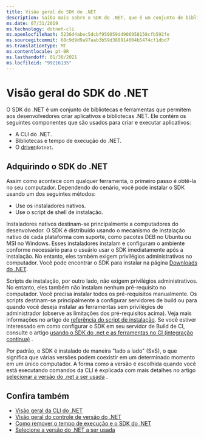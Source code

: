 ```yaml
---
title: Visão geral do SDK do .NET
description: Saiba mais sobre o SDK do .NET, que é um conjunto de bibliotecas e ferramentas usadas para criar projetos .NET.
ms.date: 07/31/2019
ms.technology: dotnet-cli
ms.openlocfilehash: 5236d4abec5dcbf950059dd906958158cfb592fe
ms.sourcegitcommit: 68c9d9d9a97aab3b59d388914004b5474cf1dbd7
ms.translationtype: MT
ms.contentlocale: pt-BR
ms.lasthandoff: 01/30/2021
ms.locfileid: "99216135"
---
```

# <a name="net-sdk-overview"></a>Visão geral do SDK do .NET

O SDK do .NET é um conjunto de bibliotecas e ferramentas que permitem aos desenvolvedores criar aplicativos e bibliotecas .NET. Ele contém os seguintes componentes que são usados para criar e executar aplicativos:

- A CLI do .NET.
- Bibliotecas e tempo de execução do .NET.
- O  [driver](tools/index.md#driver)`dotnet`.

## <a name="acquiring-the-net-sdk"></a>Adquirindo o SDK do .NET

Assim como acontece com qualquer ferramenta, o primeiro passo é obtê-la no seu computador. Dependendo do cenário, você pode instalar o SDK usando um dos seguintes métodos:

- Use os instaladores nativos.
- Use o script de shell de instalação.

Instaladores nativos destinam-se principalmente a computadores do desenvolvedor. O SDK é distribuído usando o mecanismo de instalação nativo de cada plataforma com suporte, como pacotes DEB no Ubuntu ou MSI no Windows. Esses instaladores instalam e configuram o ambiente conforme necessário para o usuário usar o SDK imediatamente após a instalação. No entanto, eles também exigem privilégios administrativos no computador. Você pode encontrar o SDK para instalar na página [Downloads do .NET](https://dotnet.microsoft.com/download).

Scripts de instalação, por outro lado, não exigem privilégios administrativos. No entanto, eles também não instalam nenhum pré-requisito no computador. Você precisa instalar todos os pré-requisitos manualmente. Os scripts destinam-se principalmente a configurar servidores de build ou para quando você deseja instalar as ferramentas sem privilégios de administrador (observe as limitações dos pré-requisitos acima). Veja mais informações no artigo de [referência do script de instalação](tools/dotnet-install-script.md). Se você estiver interessado em como configurar o SDK em seu servidor de Build de CI, consulte o artigo [usando o SDK do .net e as ferramentas no CI (integração contínua)](tools/using-ci-with-cli.md) .

Por padrão, o SDK é instalado de maneira "lado a lado" (SxS), o que significa que várias versões podem coexistir em um determinado momento em um único computador. A forma como a versão é escolhida quando você está executando comandos da CLI é explicada com mais detalhes no artigo [selecionar a versão do .net a ser usada](versions/selection.md) .

## <a name="see-also"></a>Confira também

- [Visão geral da CLI do .NET](tools/index.md)
- [Visão geral do controle de versão do .NET](versions/index.md)
- [Como remover o tempo de execução e o SDK do .NET](install/remove-runtime-sdk-versions.md)
- [Selecione a versão do .NET a ser usada](versions/selection.md)
